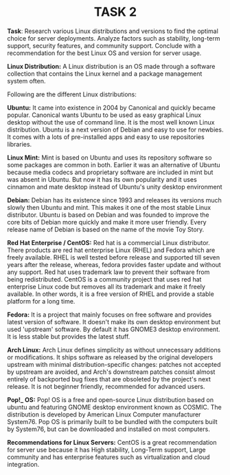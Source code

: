 <center><h1>TASK 2</h1></center>

**Task**: Research various Linux distributions and versions to find the optimal choice for server deployments. Analyze factors such as stability, long-term support, security features, and community support. Conclude with a recommendation for the best Linux OS and version for server usage.

**Linux Distribution:** A Linux distribution is an OS made through a software collection that contains the Linux kernel and a package management system often.

Following are the different Linux distributions:

**Ubuntu:** It came into existence in 2004 by Canonical and quickly became popular. Canonical wants Ubuntu to be used as easy graphical Linux desktop without the use of command line. It is the most well known Linux distribution. Ubuntu is a next version of Debian and easy to use for newbies. It comes with a lots of pre-installed apps and easy to use repositories libraries.

**Linux Mint:** Mint is based on Ubuntu and uses its repository software so some packages are common in both. Earlier it was an alternative of Ubuntu because media codecs and proprietary software are included in mint but was absent in Ubuntu. But now it has its own popularity and it uses cinnamon and mate desktop instead of Ubuntu's unity desktop environment

**Debian:** Debian has its existence since 1993 and releases its versions much slowly then Ubuntu and mint. This makes it one of the most stable Linux distributor. Ubuntu is based on Debian and was founded to improve the core bits of Debian more quickly and make it more user friendly. Every release name of Debian is based on the name of the movie Toy Story.

**Red Hat Enterprise / CentOS:** Red hat is a commercial Linux distributor. There products are red hat enterprise Linux (RHEL) and Fedora which are freely available. RHEL is well tested before release and supported till seven years after the release, whereas, fedora provides faster update and without any support.
Red hat uses trademark law to prevent their software from being redistributed. CentOS is a community project that uses red hat enterprise Linux code but removes all its trademark and make it freely available. In other words, it is a free version of RHEL and provide a stable platform for a long time.

**Fedora:** It is a project that mainly focuses on free software and provides latest version of software. It doesn't make its own desktop environment but used 'upstream' software. By default it has GNOME3 desktop environment. It is less stable but provides the latest stuff.

**Arch Linux:** Arch Linux defines simplicity as without unnecessary additions or modifications. It ships software as released by the original developers upstream with minimal distribution-specific changes: patches not accepted by upstream are avoided, and Arch's downstream patches consist almost entirely of backported bug fixes that are obsoleted by the project's next release. It is not beginner friendly, recommended for advanced users.

**Pop!_ OS:** Pop! OS is a free and open-source Linux distribution based on ubuntu and featuring GNOME desktop environment known as COSMIC. The distribution is developed by American Linux Computer manufacturer System76. Pop OS is primarily built to be bundled with the computers built by System76, but can be downloaded and installed on most computers.

**Recommendations for Linux Servers:** CentOS is a great recommendation for server use because it has High stability, Long-Term support, Large community and has enterprise features such as virtualization and cloud integration.